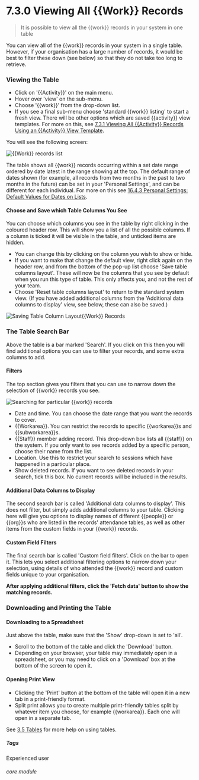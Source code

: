 # 7.3.0  <i class="fas fa-hammer"></i> Viewing All {{Work}} Records

> It is possible to view all the {{work}} records in your system in one table



You can view all of the {{work}} records in your system in a single table. However, if your organisation has a large number of records, it would be best to filter these down (see below) so that they do not take too long to retrieve. 

### Viewing the Table

- Click on '{{Activity}}' on the main menu.
- Hover over 'view' on the sub-menu.
- Choose '{{work}}' from the drop-down list. 
- If you see a final sub-menu choose 'standard {{work}} listing' to start a fresh view. There will be other options which are saved {{activity}} view templates. For more on this, see [7.3.1 Viewing All {{Activity}} Records Using an {{Activity}} View Template](/help/index/p/7.3.1).

You will see the following screen:

![{{Work}} records list](59a.png)

The table shows all {{work}} records occurring within a set date range ordered by date latest in the range showing at the top.  The default range of dates shown (for example, all records from two months in the past to two months in the future) can be set in your 'Personal Settings', and can be different for each individual. For more on this see [16.4.3 Personal Settings: Default Values for Dates on Lists](/help/index/p/16.4.3). 

#### Choose and Save which Table Columns You See

You can choose which columns you see in the table by right clicking in the coloured header row.  This will show you a list of all the possible columns. If a column is ticked it will be visible in the table, and unticked items are hidden.  

- You can change this by clicking on the column you wish to show or hide. 
- If you want to make that change the default view, right click again on the header row, and from the bottom of the pop-up list choose 'Save table columns layout'.  These will now be the columns that you see by default when you run this type of table. This only affects you, and not the rest of your team.  
- Choose 'Reset table columns layout' to return to the standard system view.  (If you have added additional columns from the 'Additional data columns to display' view, see below, these can also be saved.)

![Saving Table Column Layout{{Work}} Records](7.3.0a.png)

### The Table Search Bar

Above the table is a bar marked 'Search'. If you click on this then you will find additional options you can use to filter your records, and some extra columns to add. 

#### Filters

The top section gives you filters that you can use to narrow down the selection of {{work}} records you see. 

![Searching for particular {{work}} records](7.3.0b.png)

- Date and time. You can choose the date range that you want the records to cover.
- {{Workarea}}. You can restrict the records to specific {{workarea}}s and {{subworkarea}}s. 
- {{Staff}} member adding record. This drop-down box lists all {{staff}} on the system. If you only want to see records added by a specific person, choose their name from the list. 
- Location. Use this to restrict your search to sessions which have happened in a particular place. 
- Show deleted records. If you want to see deleted records in your search, tick this box. No current records will be included in the results. 

#### Additional Data Columns to Display

The second search bar is called 'Additional data columns to display'.  This does not filter, but simply adds additional columns to your table.  Clicking here will give you options to display names of different {{people}} or {{org}}s who are listed in the records' attendance tables, as well as other items from the custom fields in your {{work}} records.

#### Custom Field Filters
The final search bar is called 'Custom field filters'. Click on the bar to open it.  This lets you select additional filtering options to narrow down your selection, using details of who attended the {{work}} record and custom fields unique to your organisation.  

**After applying additional filters, click the 'Fetch data' button to show the matching records.**


### Downloading and Printing the Table

#### Downloading to a Spreadsheet

Just above the table, make sure that the 'Show' drop-down is set to 'all'. 
- Scroll to the bottom of the table and click the 'Download' button.  
- Depending on your browser, your table may immediately open in a spreadsheet, or you may need to click on a 'Download' box at the bottom of the screen to open it.

#### Opening Print View

- Clicking the 'Print' button at the bottom of the table will open it in a new tab in a print-friendly format.  
- Split print allows you to create multiple print-friendly tables split by whatever item you choose, for example {{workarea}}. Each one will open in a separate tab.

See [3.5 Tables](/help/index/p/3.5.0) for more help on using tables.

##### Tags
Experienced user

###### core module

